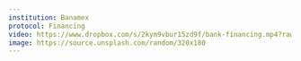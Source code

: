 ```yaml
---
institution: Banamex
protocol: Financing
video: https://www.dropbox.com/s/2kym9vbur15zd9f/bank-financing.mp4?raw=1
image: https://source.unsplash.com/random/320x180
---
```

